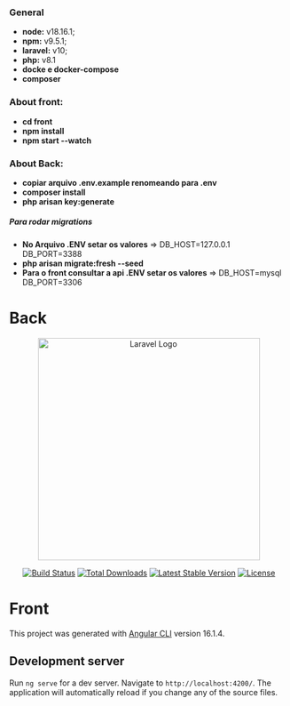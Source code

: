 ### General
- **node:** v18.16.1;
- **npm:** v9.5.1;
- **laravel:** v10;
- **php:** v8.1
- **docke e docker-compose**
- **composer**

### About front:
- **cd front**
- **npm install**
- **npm start --watch**

### About Back:
- **copiar arquivo .env.example renomeando para .env**
- **composer install**
- **php arisan key:generate**

##### Para rodar migrations
- **No Arquivo .ENV setar os valores** => DB_HOST=127.0.0.1 DB_PORT=3388
- **php arisan migrate:fresh --seed**
- **Para o front consultar a api .ENV setar os valores** => DB_HOST=mysql DB_PORT=3306


# Back
<p align="center"><a href="https://laravel.com" target="_blank"><img src="https://raw.githubusercontent.com/laravel/art/master/logo-lockup/5%20SVG/2%20CMYK/1%20Full%20Color/laravel-logolockup-cmyk-red.svg" width="400" alt="Laravel Logo"></a></p>

<p align="center">
<a href="https://github.com/laravel/framework/actions"><img src="https://github.com/laravel/framework/workflows/tests/badge.svg" alt="Build Status"></a>
<a href="https://packagist.org/packages/laravel/framework"><img src="https://img.shields.io/packagist/dt/laravel/framework" alt="Total Downloads"></a>
<a href="https://packagist.org/packages/laravel/framework"><img src="https://img.shields.io/packagist/v/laravel/framework" alt="Latest Stable Version"></a>
<a href="https://packagist.org/packages/laravel/framework"><img src="https://img.shields.io/packagist/l/laravel/framework" alt="License"></a>
</p>


# Front

This project was generated with [Angular CLI](https://github.com/angular/angular-cli) version 16.1.4.

## Development server

Run `ng serve` for a dev server. Navigate to `http://localhost:4200/`. The application will automatically reload if you change any of the source files.


